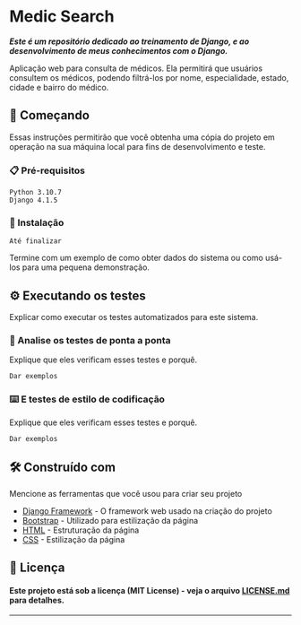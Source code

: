 
# Medic Search

___Este é um repositório dedicado ao treinamento de Django, e ao desenvolvimento de meus conhecimentos com o Django.___


Aplicação web para consulta de médicos. Ela permitirá que usuários consultem os médicos, podendo filtrá-los por nome, especialidade, estado, cidade e bairro do médico. 

## 🚀 Começando

Essas instruções permitirão que você obtenha uma cópia do projeto em operação na sua máquina local para fins de desenvolvimento e teste.

### 📋 Pré-requisitos

```
Python 3.10.7
Django 4.1.5
```

### 🔧 Instalação


```
Até finalizar
```

Termine com um exemplo de como obter dados do sistema ou como usá-los para uma pequena demonstração.

## ⚙️ Executando os testes

Explicar como executar os testes automatizados para este sistema.

### 🔩 Analise os testes de ponta a ponta

Explique que eles verificam esses testes e porquê.

```
Dar exemplos
```

### ⌨️ E testes de estilo de codificação

Explique que eles verificam esses testes e porquê.

```
Dar exemplos
```

## 🛠️ Construído com

Mencione as ferramentas que você usou para criar seu projeto

* [Django Framework](https://www.djangoproject.com/) - O framework web usado na criação do projeto
* [Bootstrap](https://getbootstrap.com/) - Utilizado para estilização da página
* [HTML](https://developer.mozilla.org/pt-BR/docs/Web/HTML) - Estruturação da página
* [CSS](https://developer.mozilla.org/pt-BR/docs/Web/CSS) - Estilização da página

## 📄 Licença

#### Este projeto está sob a licença (MIT License) - veja o arquivo [LICENSE.md](https://github.com/RochaGabriell/MedicSearch/blob/main/LICENSE) para detalhes.
---